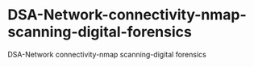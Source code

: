 # DSA-Network-connectivity-nmap-scanning-digital-forensics
DSA-Network connectivity-nmap scanning-digital forensics
